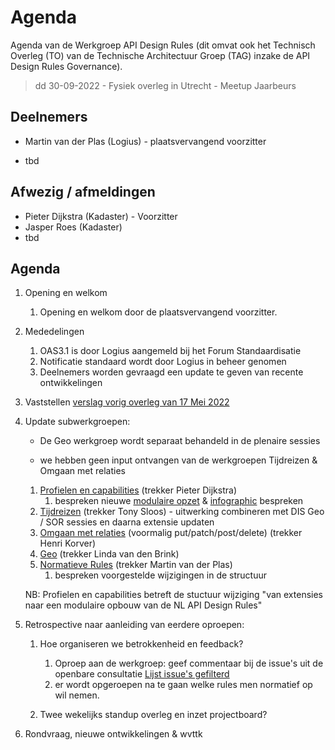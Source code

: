 # Agenda 

Agenda  van de Werkgroep API Design Rules (dit omvat ook het Technisch Overleg (TO) van de Technische Architectuur Groep (TAG) inzake de API Design Rules Governance).
> dd 30-09-2022 - Fysiek overleg in Utrecht - Meetup Jaarbeurs

## Deelnemers

- Martin van der Plas (Logius) - plaatsvervangend voorzitter

- tbd

  

## Afwezig / afmeldingen

- Pieter Dijkstra (Kadaster) - Voorzitter
- Jasper Roes (Kadaster)
- tbd



## Agenda

1. Opening en welkom
   1. Opening en welkom door de plaatsvervangend voorzitter.

2. Mededelingen
   1. OAS3.1 is door Logius aangemeld bij het Forum Standaardisatie
   1. Notificatie standaard wordt door Logius in beheer genomen
   1. Deelnemers worden gevraagd een update te geven van recente ontwikkelingen

3. Vaststellen [verslag vorig overleg van 17 Mei 2022](https://github.com/Geonovum/KP-APIs/blob/master/Werkgroep%20API%20design%20rules/Verslagen/20220317/Agenda%20en%20verslag%2020220317-Draft.md)

4. Update subwerkgroepen:

   - De Geo werkgroep wordt separaat behandeld in de plenaire sessies

   - we hebben geen input ontvangen van de  werkgroepen Tijdreizen & Omgaan met relaties

   1. [Profielen en capabilities](https://github.com/Geonovum/KP-APIs/blob/master/Werkgroep%20API%20design%20rules/profielen.md) (trekker Pieter Dijkstra)
      1. bespreken nieuwe [modulaire opzet](https://github.com/Geonovum/KP-APIs/tree/Development-modulaire-opbouw/API-strategie-algemeen) & [infographic](https://raw.githubusercontent.com/Geonovum/KP-APIs/8d3692cca80f55fce74b0f9fba3761773e59c83a/media/API_infographic.svg) bespreken
   2. [Tijdreizen](https://github.com/Geonovum/KP-APIs/blob/master/Werkgroep%20API%20design%20rules/tijdreizen.md) (trekker Tony Sloos) - uitwerking combineren met DIS Geo / SOR sessies en daarna extensie updaten
   3. [Omgaan met relaties](https://github.com/Geonovum/KP-APIs/blob/master/Werkgroep%20API%20design%20rules/relaties.md) (voormalig put/patch/post/delete) (trekker Henri Korver)
   4. [Geo](https://github.com/Geonovum/KP-APIs/blob/master/Werkgroep%20API%20design%20rules/geo.md) (trekker Linda van den Brink)
   5. [Normatieve Rules](https://github.com/Logius-standaarden/API-Design-Rules) (trekker Martin van der Plas)
      1. bespreken voorgestelde wijzigingen in de structuur

   NB: Profielen en capabilities betreft de stuctuur wijziging "van extensies naar een modulaire opbouw van de NL API Design Rules"

5. Retrospective naar aanleiding van eerdere oproepen:

   1. Hoe organiseren we betrokkenheid en feedback?
      1. Oproep aan de werkgroep: geef commentaar bij de issue's uit de openbare consultatie [Lijst issue's gefilterd](https://github.com/Geonovum/KP-APIs/issues?q=is%3Aopen+is%3Aissue+label%3AConsultatie)
      2. er wordt opgeroepen na te gaan welke rules men normatief op wil nemen.  

   2. Twee wekelijks standup overleg en inzet projectboard?

6. Rondvraag, nieuwe ontwikkelingen & wvttk 



